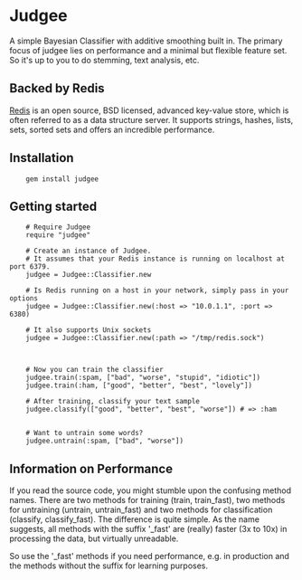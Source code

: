 # Judgee

A simple Bayesian Classifier with additive smoothing built in.
The primary focus of judgee lies on performance and a minimal but flexible feature set.
So it's up to you to do stemming, text analysis, etc.


## Backed by Redis

[Redis](http://redis.io/) is an open source, BSD licensed, advanced key-value store, which is often referred to as a data structure server.
It supports strings, hashes, lists, sets, sorted sets and offers an incredible performance.


## Installation

		gem install judgee


## Getting started

		# Require Judgee
		require "judgee"
    
		# Create an instance of Judgee.
		# It assumes that your Redis instance is running on localhost at port 6379.
		judgee = Judgee::Classifier.new

		# Is Redis running on a host in your network, simply pass in your options
		judgee = Judgee::Classifier.new(:host => "10.0.1.1", :port => 6380)
		
		# It also supports Unix sockets
		judgee = Judgee::Classifier.new(:path => "/tmp/redis.sock")
		


		# Now you can train the classifier
		judgee.train(:spam, ["bad", "worse", "stupid", "idiotic"])
		judgee.train(:ham, ["good", "better", "best", "lovely"])

		# After training, classify your text sample
		judgee.classify(["good", "better", "best", "worse"]) # => :ham
		
		
		# Want to untrain some words?
		judgee.untrain(:spam, ["bad", "worse"])


## Information on Performance 

If you read the source code, you might stumble upon the confusing method names.
There are two methods for training (train, train_fast), two methods for untraining (untrain, untrain_fast) and two methods for classification (classify, classify_fast).
The difference is quite simple. As the name suggests, all methods with the suffix '_fast' are (really) faster (3x to 10x) in processing the data, but virtually unreadable.

So use the '_fast' methods if you need performance, e.g. in production and the methods without the suffix for learning purposes.